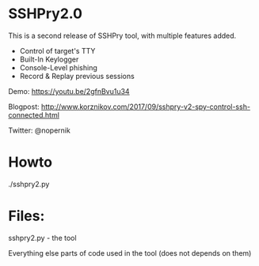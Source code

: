 # SSHPry2.0
 This is a second release of SSHPry tool, with multiple features added.
- Control of target's TTY
- Built-In Keylogger
- Console-Level phishing
- Record & Replay previous sessions

Demo: https://youtu.be/2gfnBvu1u34

Blogpost: http://www.korznikov.com/2017/09/sshpry-v2-spy-control-ssh-connected.html

Twitter: @nopernik

# Howto

./sshpry2.py

# Files:

sshpry2.py - the tool

Everything else parts of code used in the tool (does not depends on them)
